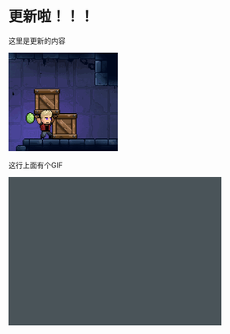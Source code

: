 # 更新啦！！！

这里是更新的内容

![image](https://raw.githubusercontent.com/VeewoGames/NA2Announcements/master/announcements/1.1/20250312_145657_4414494819698912831.png)

这行上面有个GIF

![image](https://raw.githubusercontent.com/VeewoGames/NA2Announcements/master/announcements/1.1/20250312_145702_3913876822349589848.png)

